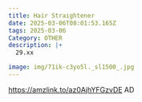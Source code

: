 ```yaml
---
title: Hair Straightener
date: 2025-03-06T08:01:53.165Z
tags: 2025-03-06
Category: OTHER
description: |+
  29.xx

image: img/71ik-c3yo5l._sl1500_.jpg
---
```

https://amzlink.to/az0AjhYFGzvDE
AD
